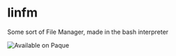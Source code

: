 # linfm
Some sort of File Manager, made in the bash interpreter

![Available on Paque](https://media.discordapp.net/attachments/655093392187064360/994649858810052668/InstallOnPaque.png)
